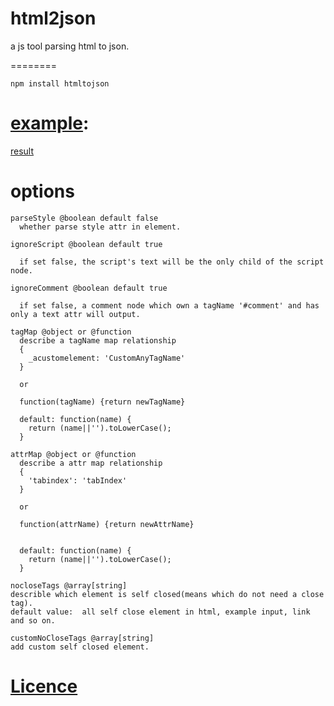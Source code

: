# html2json
a js tool parsing html to json.


========
```
npm install htmltojson
```


[example](./test.js):
========
  [result](./test.log.json)


options
=========
```
parseStyle @boolean default false
  whether parse style attr in element.
```

```
ignoreScript @boolean default true

  if set false, the script's text will be the only child of the script node.

```

```
ignoreComment @boolean default true

  if set false, a comment node which own a tagName '#comment' and has only a text attr will output.
```


```
tagMap @object or @function
  describe a tagName map relationship
  {
    _acustomelement: 'CustomAnyTagName'
  }

  or

  function(tagName) {return newTagName}

  default: function(name) {
    return (name||'').toLowerCase();
  }
```


```
attrMap @object or @function  
  describe a attr map relationship
  {
    'tabindex': 'tabIndex'
  }

  or

  function(attrName) {return newAttrName}


  default: function(name) {
    return (name||'').toLowerCase();
  }
```

```
nocloseTags @array[string]
describle which element is self closed(means which do not need a close tag).
default value:  all self close element in html, example input, link and so on.
```

```
customNoCloseTags @array[string]
add custom self closed element.
```


[Licence](./LICENSE)
======
